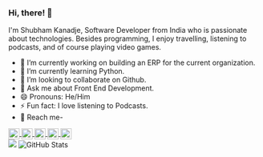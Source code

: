 ### Hi, there! 👋
  I'm Shubham Kanadje, Software Developer from India who is passionate about technologies. Besides programming, I enjoy travelling, listening to podcasts, and of course playing video games.

- 🔭 I’m currently working on building an ERP for the current organization.
- 🌱 I’m currently learning Python.
- 👯 I’m looking to collaborate on Github.
- 💬 Ask me about Front End Development.
- 😄 Pronouns: He/Him
- ⚡ Fun fact: I love listening to Podcasts.
- 🔎 Reach me- 

<span>
<a href="https://linkedin.com/in/sshubhamk">
  <img align="center" alt="LinkedIn" src="https://cdn.jsdelivr.net/npm/simple-icons@3.0.1/icons/linkedin.svg" width="22px" />
</a>
<a href="https://twitter.com/sshubhamk_">
  <img align="center" alt="Twitter" src="https://cdn.jsdelivr.net/npm/simple-icons@3.0.1/icons/twitter.svg" width="22px" />
</a>
<a href="https://facebook.com/shubham.kanadje">
  <img align="center" alt="Facebook" src="https://cdn.jsdelivr.net/npm/simple-icons@3.0.1/icons/facebook.svg" width="22px" />
</a>
<a href="https://instagram.com/sshubham.k">
  <img align="center" alt="Instagram" src="https://cdn.jsdelivr.net/npm/simple-icons@3.0.1/icons/instagram.svg" width="22px" />
</a>
<a href="https://t.me/sshubhamk">
  <img align="center" alt="Telegram" width="22px" src="https://cdn.jsdelivr.net/npm/simple-icons@v3/icons/telegram.svg" />
</a>
</span>

<br/>

<span>
<img src="https://github-readme-stats.vercel.app/api/top-langs/?username=sshubhamk&hide=TeX&layout=compact">
<img alt = "GitHub Stats" src="https://github-readme-stats.vercel.app/api?username=sshubhamk&show_icons=true&hide=issues&icon_color=000000&hide_border=false&title_color=5391FE&text_color=555">
</span>
